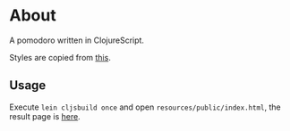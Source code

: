 # About

A pomodoro written in ClojureScript.

Styles are copied from [this](http://codepen.io/FreeCodeCamp/full/VemPZX).


## Usage

Execute `lein cljsbuild once` and open `resources/public/index.html`, the result page is [here](https://www.cern.cc/pomodoro/index.html).




